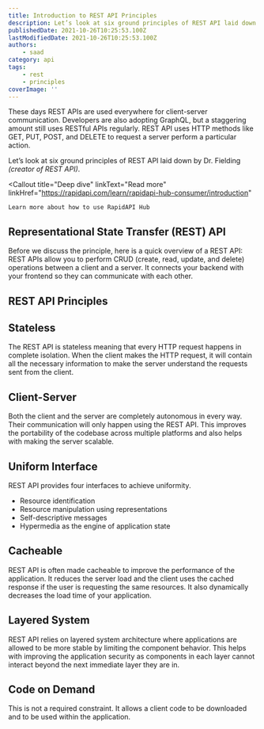```yaml
---
title: Introduction to REST API Principles
description: Let’s look at six ground principles of REST API laid down by Dr. Fielding (creator of REST API).
publishedDate: 2021-10-26T10:25:53.100Z
lastModifiedDate: 2021-10-26T10:25:53.100Z
authors:
    - saad
category: api
tags:
    - rest
    - principles
coverImage: ''
---
```


<Lead>

These days REST APIs are used everywhere for client-server communication. Developers are also adopting GraphQL, but a staggering amount still uses RESTful APIs regularly. REST API uses HTTP methods like GET, PUT, POST, and DELETE to request a server perform a particular action.

</Lead>

Let’s look at six ground principles of REST API laid down by Dr. Fielding _(creator of REST API)_.

<Callout
	title="Deep dive"
	linkText="Read more"
	linkHref="https://rapidapi.com/learn/rapidapi-hub-consumer/introduction"
>
	Learn more about how to use RapidAPI Hub
</Callout>

## Representational State Transfer (REST) API

Before we discuss the principle, here is a quick overview of a REST API: REST APIs allow you to perform CRUD (create, read, update, and delete) operations between a client and a server. It connects your backend with your frontend so they can communicate with each other.

## REST API Principles

## Stateless

The REST API is stateless meaning that every HTTP request happens in complete isolation. When the client makes the HTTP request, it will contain all the necessary information to make the server understand the requests sent from the client.

## Client-Server

Both the client and the server are completely autonomous in every way. Their communication will only happen using the REST API. This improves the portability of the codebase across multiple platforms and also helps with making the server scalable.

## Uniform Interface

REST API provides four interfaces to achieve uniformity.

-   Resource identification
-   Resource manipulation using representations
-   Self-descriptive messages
-   Hypermedia as the engine of application state

## Cacheable

REST API is often made cacheable to improve the performance of the application. It reduces the server load and the client uses the cached response if the user is requesting the same resources. It also dynamically decreases the load time of your application.

## Layered System

REST API relies on layered system architecture where applications are allowed to be more stable by limiting the component behavior. This helps with improving the application security as components in each layer cannot interact beyond the next immediate layer they are in.

## Code on Demand

This is not a required constraint. It allows a client code to be downloaded and to be used within the application.
